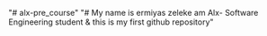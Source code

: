 "# alx-pre_course" 
"# My name is ermiyas zeleke am Alx- Software Engineering student & this is my first github repository" 
 
